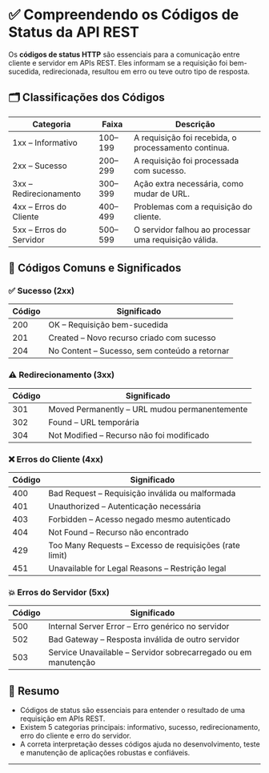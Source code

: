 ﻿# ✅ Compreendendo os Códigos de Status da API REST

Os **códigos de status HTTP** são essenciais para a comunicação entre cliente e servidor em APIs REST. Eles informam se a requisição foi bem-sucedida, redirecionada, resultou em erro ou teve outro tipo de resposta.


## 🗂️ Classificações dos Códigos

| Categoria                 | Faixa   | Descrição                                                                 |
|--------------------------|---------|---------------------------------------------------------------------------|
| 1xx – Informativo        | 100–199 | A requisição foi recebida, o processamento continua.                      |
| 2xx – Sucesso            | 200–299 | A requisição foi processada com sucesso.                                 |
| 3xx – Redirecionamento   | 300–399 | Ação extra necessária, como mudar de URL.                                |
| 4xx – Erros do Cliente   | 400–499 | Problemas com a requisição do cliente.                                   |
| 5xx – Erros do Servidor  | 500–599 | O servidor falhou ao processar uma requisição válida.                    |


## 🔢 Códigos Comuns e Significados

### ✅ Sucesso (2xx)
| Código | Significado                             |
|--------|------------------------------------------|
| 200    | OK – Requisição bem-sucedida             |
| 201    | Created – Novo recurso criado com sucesso |
| 204    | No Content – Sucesso, sem conteúdo a retornar |

### ⚠️ Redirecionamento (3xx)
| Código | Significado                                      |
|--------|--------------------------------------------------|
| 301    | Moved Permanently – URL mudou permanentemente   |
| 302    | Found – URL temporária                           |
| 304    | Not Modified – Recurso não foi modificado        |

### ❌ Erros do Cliente (4xx)
| Código | Significado                                            |
|--------|--------------------------------------------------------|
| 400    | Bad Request – Requisição inválida ou malformada        |
| 401    | Unauthorized – Autenticação necessária                 |
| 403    | Forbidden – Acesso negado mesmo autenticado            |
| 404    | Not Found – Recurso não encontrado                     |
| 429    | Too Many Requests – Excesso de requisições (rate limit)|
| 451    | Unavailable for Legal Reasons – Restrição legal        |

### 💥 Erros do Servidor (5xx)
| Código | Significado                                                 |
|--------|-------------------------------------------------------------|
| 500    | Internal Server Error – Erro genérico no servidor           |
| 502    | Bad Gateway – Resposta inválida de outro servidor           |
| 503    | Service Unavailable – Servidor sobrecarregado ou em manutenção |



## 📝 Resumo

- Códigos de status são essenciais para entender o resultado de uma requisição em APIs REST.
- Existem 5 categorias principais: informativo, sucesso, redirecionamento, erro do cliente e erro do servidor.
- A correta interpretação desses códigos ajuda no desenvolvimento, teste e manutenção de aplicações robustas e confiáveis.

---

